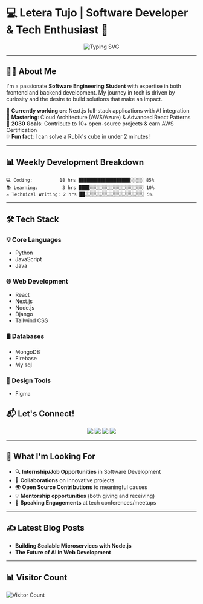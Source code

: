 # 💻 Letera Tujo | Software Developer & Tech Enthusiast 🚀

<div align="center">
  <img src="https://readme-typing-svg.herokuapp.com?font=Righteous&size=40&duration=4000&color=38BDF8&center=true&vCenter=true&width=800&lines=👋;Welcome+to+my+GitHub+Profile!;Software+Engineer+⚡;Full-Stack+Developer+💻;Tech+Innovator+✨" alt="Typing SVG" />
  
</div>

---

## 👨‍💻 About Me

I'm a passionate **Software Engineering Student** with expertise in both frontend and backend development. My journey in tech is driven by curiosity and the desire to build solutions that make an impact.

🔭 **Currently working on**: Next.js full-stack applications with AI integration  
🌱 **Mastering**: Cloud Architecture (AWS/Azure) & Advanced React Patterns  
🎯 **2030 Goals**: Contribute to 10+ open-source projects & earn AWS Certification  
💡 **Fun fact**: I can solve a Rubik's cube in under 2 minutes!  

---

## 📊 Weekly Development Breakdown

```text
💻 Coding:          18 hrs ███████████████████░░░░░ 85% 
📚 Learning:         3 hrs ████░░░░░░░░░░░░░░░░░░░░ 10% 
✍️ Technical Writing: 2 hrs ██░░░░░░░░░░░░░░░░░░░░░░ 5%
```

---

## 🛠 Tech Stack

### 💡 Core Languages
- Python  
- JavaScript    
- Java  
### 🌐 Web Development
- React  
- Next.js  
- Node.js  
- Django  
- Tailwind CSS  
### 🛢 Databases
- MongoDB   
- Firebase  
- My sql
### 🎨 Design Tools
- Figma 

## 📬 Let's Connect!

<div align="center">
  <a href="https://www.linkedin.com/in/letera-tujo-b41009291?utm_source=share&utm_campaign=share_via&utm_content=profile&utm_medium=android_app" target="_blank"><img src="https://img.shields.io/badge/LinkedIn-blue?style=for-the-badge&logo=linkedin" /></a>
  <a href="#" target="_blank"><img src="https://img.shields.io/badge/Portfolio-%23000000.svg?style=for-the-badge&logo=vercel&logoColor=white" /></a>
  <a href="mailto:leteratujo890@gmail.com"><img src="https://img.shields.io/badge/Email-D14836?style=for-the-badge&logo=gmail&logoColor=white" /></a>
  <a href="https://dev.to/letera1" target="_blank"><img src="https://img.shields.io/badge/Dev.to-black?style=for-the-badge&logo=dev.to&logoColor=white" /></a>
</div>

---

## 🎯 What I'm Looking For

- 🔍 **Internship/Job Opportunities** in Software Development  
- 🤝 **Collaborations** on innovative projects  
- 🌍 **Open Source Contributions** to meaningful causes  
- 💡 **Mentorship opportunities** (both giving and receiving)  
- 📢 **Speaking Engagements** at tech conferences/meetups  

---

## ✍️ Latest Blog Posts

<!-- BLOG-POST-LIST:START -->
- **Building Scalable Microservices with Node.js**  
- **The Future of AI in Web Development**  
<!-- BLOG-POST-LIST:END -->

---

## 📊 Visitor Count

![Visitor Count](https://visitor-badge.laobi.icu/badge?page_id=letera1.letera1)

